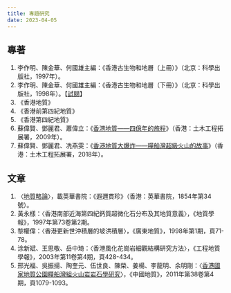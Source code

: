 ```yaml
---
title: 專題研究
date: 2023-04-05
---
```

<adsense></adsense>

## 專著
1. 李作明、陳金華、何國雄主編：《香港古生物和地層（上冊）》（北京：科學出版社，1997年）。
2. 李作明、陳金華、何國雄主編：《香港古生物和地層（下冊）》（北京：科學出版社，1998年）。【[試閱](https://book.sciencereading.cn/shop/book/Booksimple/onlineRead.do?id=B062BCB1D4C5A4D2FA43EF192B92FC0C2000&readMark=0)】
3. 《香港地質》
4. 《香港前第四紀地質》
5. 《香港第四紀地質》
6. 蘇偉賢、鄧麗君、蕭偉立：《[香港地質——四億年的旅程](https://hkss.cedd.gov.hk/hkss/eng/education/gs/hkg/others/HK%20Geology%20A%20400%20million%20year%20journey.pdf)》（香港：土木工程拓展署，2009年）。
7. 蘇偉賢、鄧麗君、冼燕雯：《[香港地質大爆炸——糧船灣超級火山的故事](https://hkss.cedd.gov.hk/hkss/eng/education/gs/hkg/others/HKs%20Big%20Bang.pdf)》（香港：土木工程拓展署，2018年）。

## 文章
1. 〈[地質略論](https://mmis.hkpl.gov.hk/coverpage/-/coverpage/view?_coverpage_WAR_mmisportalportlet_hsf=%E5%9C%B0%E9%9C%87&_coverpage_WAR_mmisportalportlet_actual_q=%28%20verbatim_dc.collection%3A%28%22Old%5C%20HK%5C%20Newspapers%22%29%20%29%20AND+%28%20%28%20allTermsMandatory%3A%28true%29%20OR+all_dc.title%3A%28%E5%9C%B0%E9%9C%87%29%20OR+all_dc.creator%3A%28%E5%9C%B0%E9%9C%87%29%20OR+all_dc.contributor%3A%28%E5%9C%B0%E9%9C%87%29%20OR+all_dc.subject%3A%28%E5%9C%B0%E9%9C%87%29%20OR+fulltext%3A%28%E5%9C%B0%E9%9C%87%29%20OR+all_dc.description%3A%28%E5%9C%B0%E9%9C%87%29%20%29%20%29&_coverpage_WAR_mmisportalportlet_sort_field=dc.publicationdate_bsort&p_r_p_-1078056564_c=QF757YsWv59H%2FuxqfBwEJEUqzAdTYyQJ&_coverpage_WAR_mmisportalportlet_o=0&_coverpage_WAR_mmisportalportlet_sort_order=asc)〉，載英華書院：《遐邇貫珍》（香港：英華書院，1854年第34號）。
2. 黃永樣：〈香港南部近海第四紀鈣質超微化石分布及其地質意義〉，《地質學報》，1997年第73卷第2期。
3. 黎權偉：〈香港更新世沖積層的坡洪積層〉，《廣東地質》，1998年第1期，頁71-78。
4. 涂新斌、王思敬、岳中琦：〈香港風化花崗岩細觀結構研究方法〉，《工程地質學報》，2003年第11卷第4期，頁428-434。
5. 邢光福、吳振揚、陶奎元、伍世良、陳榮、姜楊、李龍明、余明剛：〈[香港國家地質公園糧船灣組火山岩岩石學研究](http://geochina.cgs.gov.cn/geochinaen/article/pdf/20110425)〉，《中國地質》，2011年第38卷第4期，頁1079-1093。